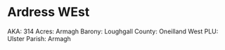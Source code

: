 # Ardress WEst

AKA: 314
Acres: Armagh
Barony: Loughgall
County: Oneilland West
PLU: Ulster
Parish: Armagh